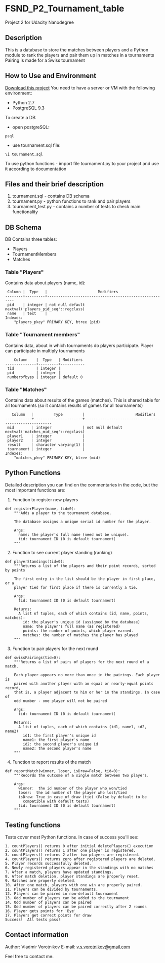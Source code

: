 # FSND_P2_Tournament_table
Project 2 for Udacity Nanodegree

## Description

This is a database to store the matches between players and a Python module to rank the players and pair them up in matches in a tournaments
Pairing is made for a Swiss tournament

## How to Use and Environment

[Download this project](https://github.com/TrueZarathustra/FSND_P2_Tournament_table)
You need to have a server or VM with the following environment:
  - Python 2.7
  - PostgreSQL 9.3

To create a DB:
 - open postgreSQL:

 ```psql```

 - use tournament.sql file:
 
 ```\i tournament.sql```

To use python functions - import file tournament.py to your project and use it according to documentation

## Files and their brief description
1. tournament.sql - contains DB schema
2. tournament.py - python functions to rank and pair players
3. tournament_test.py - contains a number of tests to check main functionality

## DB Schema

DB Contains three tables:
  - Players
  - TournamentMembers
  - Matches

### Table "Players"
Contains data about players (name, id):

```
 Column |  Type   |                       Modifiers
--------+---------+-------------------------------------------------------
 pid    | integer | not null default nextval('players_pid_seq'::regclass)
 name   | text    |
Indexes:
    "players_pkey" PRIMARY KEY, btree (pid)
```

### Table "Tournament members"
Contains data, about in which tournaments do players participate. 
Player can participate in multiply tournaments
```
    Column    |  Type   | Modifiers
--------------+---------+-----------
 tid          | integer |
 pid          | integer |
 numberofbyes | integer | default 0
```

### Table "Matches"
Contains data about results of the games (matches). 
This is shared table for all tournaments (so it contains results of games for all tournaments)
```
   Column   |         Type         |                       Modifiers
------------+----------------------+-------------------------------------------------------
 mid        | integer              | not null default nextval('matches_mid_seq'::regclass)
 player1    | integer              |
 player2    | integer              |
 result     | character varying(1) |
 tournament | integer              |
Indexes:
    "matches_pkey" PRIMARY KEY, btree (mid)
```

## Python Functions

Detailed description you can find on the commentaries in the code, but the most important functions are:

1) Function to register new players
```
def registerPlayer(name, tid=0):
    """Adds a player to the tournament database.

    The database assigns a unique serial id number for the player.

    Args:
      name: the player's full name (need not be unique).
      tid: tournament ID (0 is default tournament)
    """
```

2) Function to see current player standing (ranking)
```
def playerStandings(tid=0):
    """Returns a list of the players and their point records, sorted by points

    The first entry in the list should be the player in first place, or a
    player tied for first place if there is currently a tie.

    Args:
      tid: tournament ID (0 is default tournament)

    Returns:
      A list of tuples, each of which contains (id, name, points, matches):
        id: the player's unique id (assigned by the database)
        name: the player's full name (as registered)
        points: the number of points, which player earned.
        matches: the number of matches the player has played
    """
```

3) Function to pair players for the next round
```
def swissPairings(tid=0):
    """Returns a list of pairs of players for the next round of a match.

    Each player appears no more than once in the pairings. Each player is
    paired with another player with an equal or nearly-equal points record,
    that is, a player adjacent to him or her in the standings. In case of
    odd number - one player will not be paired

    Args:
      tid: tournament ID (0 is default tournament)

    Returns:
      A list of tuples, each of which contains (id1, name1, id2, name2)
        id1: the first player's unique id
        name1: the first player's name
        id2: the second player's unique id
        name2: the second player's name
    """
```

4) Function to report results of the match
```
def reportMatch(winner, loser, isDraw=False, tid=0):
    """Records the outcome of a single match between two players.

    Args:
      winner:  the id number of the player who won/tied
      loser:  the id number of the player who lost/tied
      isDraw: True in case of draw (tie) (False by default to be
        compatible with default tests)
      tid: tournament ID (0 is default tournament)
    """
```
## Testing functions

Tests cover most Python functions. In case of success you'll see:
```
1. countPlayers() returns 0 after initial deletePlayers() execution
2. countPlayers() returns 1 after one player is registered.
3. countPlayers() returns 2 after two players are registered.
4. countPlayers() returns zero after registered players are deleted.
5. Player records successfully deleted.
6. Newly registered players appear in the standings with no matches
7. After a match, players have updated standings.
8. After match deletion, player standings are properly reset.
9. Matches are properly deleted.
10. After one match, players with one win are properly paired.
11. Players can be divided by tournaments.
12. Players can be paired in non-default tournament
13. Odd number of players can be added to the tournament
14. Odd number of players can be paired
15. Odd number of players can be paired correctly after 2 rounds
16. Player gets points for 'Bye'
17. Players get correct points for draw
Success!  All tests pass!
```

## Contact information

Author: Vladmir Vorotnikov
E-mail: v.s.vorotnikov@gmail.com

Feel free to contact me.